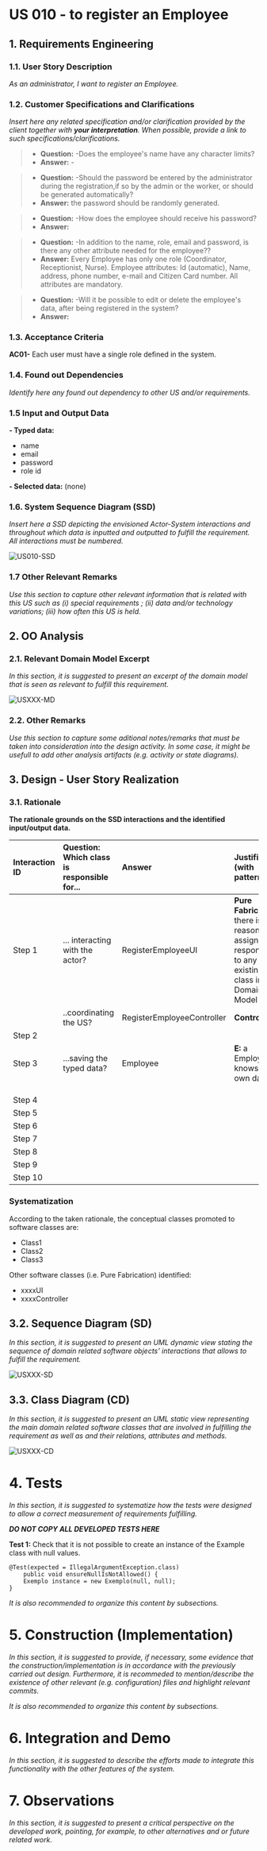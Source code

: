 # US 010 - to register an Employee

## 1. Requirements Engineering

### 1.1. User Story Description

*As an administrator, I want to register an Employee.*

### 1.2. Customer Specifications and Clarifications 

*Insert here any related specification and/or clarification provided by the client together with **your interpretation**. When possible, provide a link to such specifications/clarifications.*

>- **Question:**
    -Does the employee's name have any character limits?
>- **Answer:**
    -

>- **Question:**
   -Should the password be entered by the administrator during the registration,if so by the admin or the worker, or should be generated automatically?
>- **Answer:** the password should be randomly generated.

>- **Question:**
   -How does the employee should receive his password?
>- **Answer:** 

>- **Question:**
   -In addition to the name, role, email and password, is there any other attribute needed for the employee??
>- **Answer:** Every Employee has only one role (Coordinator, Receptionist, Nurse).
   Employee attributes: Id (automatic), Name, address, phone number, e-mail and Citizen Card number.
   All attributes are mandatory.

>- **Question:**
   -Will it be possible to edit or delete the employee's data, after being registered in the system?
>- **Answer:**

### 1.3. Acceptance Criteria

**AC01-** Each user must have a single role defined in the system.

### 1.4. Found out Dependencies

*Identify here any found out dependency to other US and/or requirements.*

### 1.5 Input and Output Data

**- Typed data:**

- name
- email
- password
- role id

**- Selected data:**
(none)


### 1.6. System Sequence Diagram (SSD)

*Insert here a SSD depicting the envisioned Actor-System interactions and throughout which data is inputted and outputted to fulfill the requirement. All interactions must be numbered.*

![US010-SSD](US010-SSD.svg)


### 1.7 Other Relevant Remarks

*Use this section to capture other relevant information that is related with this US such as (i) special requirements ; (ii) data and/or technology variations; (iii) how often this US is held.* 


## 2. OO Analysis

### 2.1. Relevant Domain Model Excerpt 
*In this section, it is suggested to present an excerpt of the domain model that is seen as relevant to fulfill this requirement.* 

![USXXX-MD](USXXX-MD.svg)

### 2.2. Other Remarks

*Use this section to capture some aditional notes/remarks that must be taken into consideration into the design activity. In some case, it might be usefull to add other analysis artifacts (e.g. activity or state diagrams).* 



## 3. Design - User Story Realization 

### 3.1. Rationale

**The rationale grounds on the SSD interactions and the identified input/output data.**

| Interaction ID | Question: Which class is responsible for... | Answer                     | Justification (with patterns)                                                                                    |
|:---------------|:--------------------------------------------|:---------------------------|:-----------------------------------------------------------------------------------------------------------------|
| Step 1  		     | 			... interacting with the actor?				      | RegisterEmployeeUI         | **Pure Fabrication:** there is no reason to assign this responsibility to any existing class in the Domain Model |
|                | ..coordinating the US?                      | RegisterEmployeeController | **Controller**                                                                                                   |
| Step 2 		      | 							                                     |                            |                                                                                                                  |
| Step 3 		      | 		...saving the typed data?						           | Employee                   | **E:** a Employee knows its own data                                                                             |
|                |                                             |                            |                                                                                                                  |
|                |                                             |                            |                                                                                                                  |
|                |                                             |                            |                                                                                                                  |
| Step 4  		     | 							                                     |                            |                                                                                                                  |
| Step 5  		     | 							                                     |                            |                                                                                                                  |
| Step 6  		     | 							                                     |                            |                                                                                                                  |              
| Step 7  		     | 							                                     |                            |                                                                                                                  |
| Step 8  		     | 							                                     |                            |                                                                                                                  |
| Step 9  		     | 							                                     |                            |                                                                                                                  |
| Step 10  		    | 							                                     |                            |                                                                                                                  |  


### Systematization ##

According to the taken rationale, the conceptual classes promoted to software classes are: 

 * Class1
 * Class2
 * Class3

Other software classes (i.e. Pure Fabrication) identified: 
 * xxxxUI  
 * xxxxController

## 3.2. Sequence Diagram (SD)

*In this section, it is suggested to present an UML dynamic view stating the sequence of domain related software objects' interactions that allows to fulfill the requirement.* 

![USXXX-SD](USXXX-SD.svg)

## 3.3. Class Diagram (CD)

*In this section, it is suggested to present an UML static view representing the main domain related software classes that are involved in fulfilling the requirement as well as and their relations, attributes and methods.*

![USXXX-CD](USXXX-CD.svg)

# 4. Tests 
*In this section, it is suggested to systematize how the tests were designed to allow a correct measurement of requirements fulfilling.* 

**_DO NOT COPY ALL DEVELOPED TESTS HERE_**

**Test 1:** Check that it is not possible to create an instance of the Example class with null values. 

	@Test(expected = IllegalArgumentException.class)
		public void ensureNullIsNotAllowed() {
		Exemplo instance = new Exemplo(null, null);
	}

*It is also recommended to organize this content by subsections.* 

# 5. Construction (Implementation)

*In this section, it is suggested to provide, if necessary, some evidence that the construction/implementation is in accordance with the previously carried out design. Furthermore, it is recommeded to mention/describe the existence of other relevant (e.g. configuration) files and highlight relevant commits.*

*It is also recommended to organize this content by subsections.* 

# 6. Integration and Demo 

*In this section, it is suggested to describe the efforts made to integrate this functionality with the other features of the system.*


# 7. Observations

*In this section, it is suggested to present a critical perspective on the developed work, pointing, for example, to other alternatives and or future related work.*





